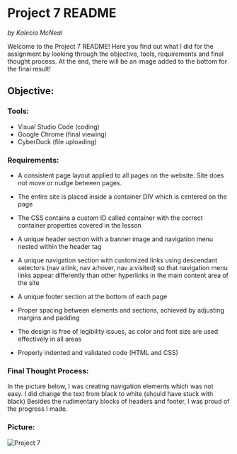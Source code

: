# Project 7 README 
<em>by Kalecia McNeal</em>

Welcome to the Project 7 README! Here you find out what I did for the assignment by looking through the objective, tools, requirements and final thought process. At the end, there will be an image added to the bottom for the final result!

## Objective: 

### Tools: 
- Visual Studio Code (coding)
- Google Chrome (final viewing)
- CyberDuck (file uploading)

### Requirements: 
- A consistent page layout applied to all pages on the website. Site does not move or nudge between pages.

- The entire site is placed inside a container DIV which is centered on the page

- The CSS contains a custom ID called container with the correct container properties covered in the lesson
- A unique header section with a banner image and navigation menu nested within the header tag

- A unique navigation section with customized links using descendant selectors (nav a:link, nav a:hover, nav a:visited) so that navigation menu links appear differently than other hyperlinks in the main content area of the site

- A unique footer section at the bottom of each page

- Proper spacing between elements and sections, achieved by adjusting margins and padding

- The design is free of legibility issues, as color and font size are used effectively in all areas

- Properly indented and validated code (HTML and CSS)

### Final Thought Process: 
In the picture below, I was creating navigation elements which was not easy. I did change the text from black to white (should have stuck with black) Besides the rudimentary blocks of headers and footer, I was proud of the progress I made. 

### Picture: 
![Project 7](/CSS/CGS-2821/Project-7/Project7.png "My Project 7 pic")